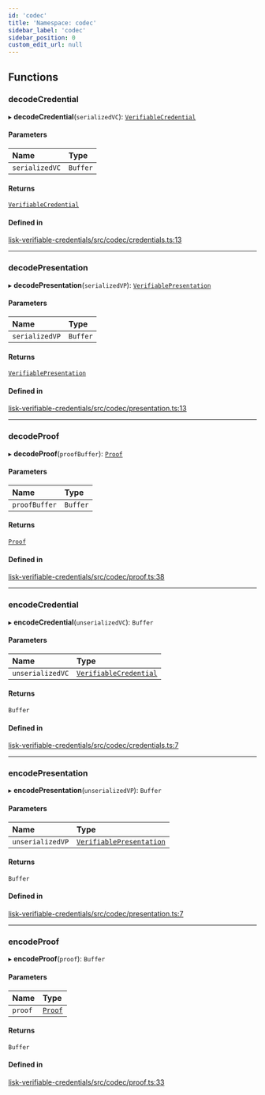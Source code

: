 ```yaml
---
id: 'codec'
title: 'Namespace: codec'
sidebar_label: 'codec'
sidebar_position: 0
custom_edit_url: null
---
```


## Functions

### decodeCredential

▸ **decodeCredential**(`serializedVC`): [`VerifiableCredential`](../modules.md#verifiablecredential)

#### Parameters

| Name           | Type     |
| :------------- | :------- |
| `serializedVC` | `Buffer` |

#### Returns

[`VerifiableCredential`](../modules.md#verifiablecredential)

#### Defined in

[lisk-verifiable-credentials/src/codec/credentials.ts:13](https://github.com/aldhosutra/lisk-did/blob/dd73109/packages/lisk-verifiable-credentials/src/codec/credentials.ts#L13)

---

### decodePresentation

▸ **decodePresentation**(`serializedVP`): [`VerifiablePresentation`](../modules.md#verifiablepresentation)

#### Parameters

| Name           | Type     |
| :------------- | :------- |
| `serializedVP` | `Buffer` |

#### Returns

[`VerifiablePresentation`](../modules.md#verifiablepresentation)

#### Defined in

[lisk-verifiable-credentials/src/codec/presentation.ts:13](https://github.com/aldhosutra/lisk-did/blob/dd73109/packages/lisk-verifiable-credentials/src/codec/presentation.ts#L13)

---

### decodeProof

▸ **decodeProof**(`proofBuffer`): [`Proof`](../interfaces/Proof.md)

#### Parameters

| Name          | Type     |
| :------------ | :------- |
| `proofBuffer` | `Buffer` |

#### Returns

[`Proof`](../interfaces/Proof.md)

#### Defined in

[lisk-verifiable-credentials/src/codec/proof.ts:38](https://github.com/aldhosutra/lisk-did/blob/dd73109/packages/lisk-verifiable-credentials/src/codec/proof.ts#L38)

---

### encodeCredential

▸ **encodeCredential**(`unserializedVC`): `Buffer`

#### Parameters

| Name             | Type                                                         |
| :--------------- | :----------------------------------------------------------- |
| `unserializedVC` | [`VerifiableCredential`](../modules.md#verifiablecredential) |

#### Returns

`Buffer`

#### Defined in

[lisk-verifiable-credentials/src/codec/credentials.ts:7](https://github.com/aldhosutra/lisk-did/blob/dd73109/packages/lisk-verifiable-credentials/src/codec/credentials.ts#L7)

---

### encodePresentation

▸ **encodePresentation**(`unserializedVP`): `Buffer`

#### Parameters

| Name             | Type                                                             |
| :--------------- | :--------------------------------------------------------------- |
| `unserializedVP` | [`VerifiablePresentation`](../modules.md#verifiablepresentation) |

#### Returns

`Buffer`

#### Defined in

[lisk-verifiable-credentials/src/codec/presentation.ts:7](https://github.com/aldhosutra/lisk-did/blob/dd73109/packages/lisk-verifiable-credentials/src/codec/presentation.ts#L7)

---

### encodeProof

▸ **encodeProof**(`proof`): `Buffer`

#### Parameters

| Name    | Type                              |
| :------ | :-------------------------------- |
| `proof` | [`Proof`](../interfaces/Proof.md) |

#### Returns

`Buffer`

#### Defined in

[lisk-verifiable-credentials/src/codec/proof.ts:33](https://github.com/aldhosutra/lisk-did/blob/dd73109/packages/lisk-verifiable-credentials/src/codec/proof.ts#L33)
